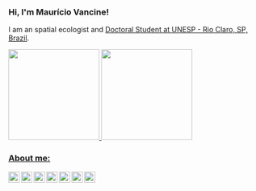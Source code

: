 ### Hi, I'm Maurício Vancine!
I am an spatial ecologist and [Doctoral Student at UNESP - Rio Claro, SP, Brazil](https://ib.rc.unesp.br/#!/pos-graduacao/secao-tecnica-de-pos/programas/ecologia-e-biodiversidade/apresentacao-novo/). 

<div>
  <a href="https://github.com/mauriciovancine">
  <img height="180em" src="https://github-readme-stats.vercel.app/api?username=mauriciovancine&show_icons=true&theme=dracula&include_all_commits=true&count_private=true"/>
  <img height="180em" src="https://github-readme-stats.vercel.app/api/top-langs/?username=mauriciovancine&layout=compact&langs_count=16&theme=dracula"/>
<div>

### About me:

[<img align="left" width="22px" src="https://raw.githubusercontent.com/mauriciovancine/mauriciovancine.github.io.blogdown/master/assets/images/icon.png"/>](https://mauriciovancine.github.io/)
[<img align="left" width="22px" src="https://image.flaticon.com/icons/svg/733/733579.svg"/>](https://twitter.com/mauriciovancine)
[<img align="left" width="22px" src="https://ppgbiovegetal.ufms.br/files/2017/06/ORCID-icon.png"/>](https://orcid.org/0000-0001-9650-7575)
[<img align="left" width="22px" src="https://publons.com/static/images/logos/square/blue_white_shadow.png"/>](https://publons.com/researcher/1391845/mauricio-vancine/)
[<img align="left" width="22px" src="https://iconape.com/wp-content/files/da/64524/svg/google-scholar.svg"/>](https://scholar.google.com/citations?user=i-2xZBQAAAAJ)
[<img align="left" width="22px" src="https://arquivo.unifesp.br/images/icon/icon_lattes.svg"/>](http://lattes.cnpq.br/9761288418931193)
[<img align="left" width="22px" src="https://image.flaticon.com/icons/svg/733/733561.svg"/>](https://www.linkedin.com/in/mauricio-vancine/)
